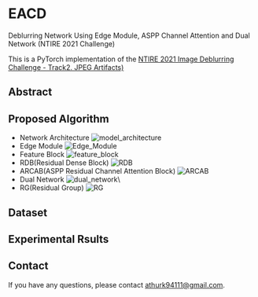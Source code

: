 # EACD
Deblurring Network Using Edge Module, ASPP Channel Attention and Dual Network (NTIRE 2021 Challenge)

This is a PyTorch implementation of the [NTIRE 2021 Image Deblurring Challenge - Track2. JPEG Artifacts)](https://competitions.codalab.org/competitions/28074)

## Abstract


## Proposed Algorithm
- Network Architecture
![model_architecture](https://user-images.githubusercontent.com/59470033/111581860-5d7ed180-87fd-11eb-9203-c1e6d29ae155.png)
- Edge Module
![Edge_Module](https://user-images.githubusercontent.com/59470033/111581945-78514600-87fd-11eb-8358-09668e32d847.png)
- Feature Block
![feature_block](https://user-images.githubusercontent.com/59470033/111581987-87d08f00-87fd-11eb-95b3-006b916564b4.png)
- RDB(Residual Dense Block)
![RDB](https://user-images.githubusercontent.com/59470033/111581994-8a32e900-87fd-11eb-9e76-f87ec7e345f3.png)
- ARCAB(ASPP Residual Channel Attention Block)
![ARCAB](https://user-images.githubusercontent.com/59470033/111582004-8c954300-87fd-11eb-97ce-f97d836ce52a.png)
- Dual Network
![dual_network](https://user-images.githubusercontent.com/59470033/111582166-ca926700-87fd-11eb-9790-ec3e331ba804.png)\
- RG(Residual Group)
![RG](https://user-images.githubusercontent.com/59470033/111582170-cbc39400-87fd-11eb-83e1-6d3ddc74e9c0.png)
## Dataset


## Experimental Rsults


## Contact
If you have any questions, please contact athurk94111@gmail.com.
